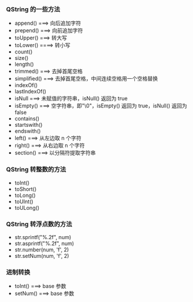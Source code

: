 ### QString 的一些方法
* append() ===> 向后追加字符
* prepend() ===> 向前追加字符
* toUpper() ===> 转大写
* toLower() ====> 转小写
* count()
* size()
* length()
* trimmed() ===> 去掉首尾空格
* simplified() ===> 去掉首尾空格，中间连续空格用一个空格替换
* indexOf()
* lastIndexOf()
* isNull ===> 未赋值的字符串，isNull() 返回为 true
* isEmpty() ===> 空字符串，即"\0"，isEmpty() 返回为 true，isNull() 返回为 false
* contains()
* startswith()
* endswith()
* left() ===> 从左边取 n 个字符
* right() ===> 从右边取 n 个字符
* section() ===> 以分隔符提取字符串

### QString 转整数的方法
* toInt()
* toShort()
* toLong()
* toUInt()
* toULong()

### QString 转浮点数的方法
* str.sprintf("%.2f", num)
* str.asprintf("%.2f", num)
* str.number(num, 'f', 2)
* str.setNum(num, 'f', 2)

### 进制转换
* toInt() ===> base 参数
* setNum() ===> base 参数